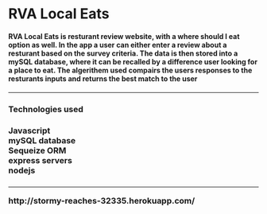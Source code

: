# RVA Local Eats
<h4>RVA Local Eats is resturant review website, with a where should I eat option as well. In the app a user can either enter a review about a resturant based on the survey criteria. The data is then stored into a mySQL database, where it can be recalled by a difference user looking for a place to eat. The algerithem used compairs the users responses to the resturants inputs and returns the best match to the user<h4/>
  <hr/>
  <h3> Technologies used<h3/>
    <h3> Javascript <br/>mySQL database <br/> Sequeize ORM <br/> express servers <br/> nodejs<h3/>
      <hr/>
       http://stormy-reaches-32335.herokuapp.com/


